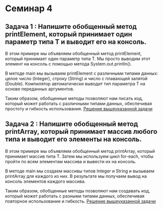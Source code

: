 # Семинар 4
## Задача 1 : Напишите обобщенный метод printElement, который принимает один параметр типа T и выводит его на консоль.

В этом примере мы объявляем обобщенный метод printElement, который принимает один параметр типа T. Мы просто выводим этот элемент на консоль с помощью метода System.out.println().

В методе main мы вызываем printElement с различными типами данных: целое число (Integer), строку (String) и число с плавающей запятой (Double). Компилятор автоматически выводит тип параметра T на основе переданных аргументов.

Таким образом, обобщенные методы позволяют нам писать код, который может работать с различными типами данных, обеспечивая простоту и гибкость использования.
[Решение вышеуказанной задачи](/Task_1/Main.java/)

## Задача 2 : Напишите обобщенный метод printArray, который принимает массив любого типа и выводит его элементы на консоль.
В этом примере мы объявляем обобщенный метод printArray, который принимает массив типа T. Затем мы используем цикл for-each, чтобы пройти по всем элементам массива и вывести их на консоль.

В методе main мы создаем массивы типов Integer и String и вызываем printArray для каждого из них. В результате мы получаем вывод на консоль элементов каждого массива.

Таким образом, обобщенные методы позволяют нам создавать код, который может работать с разными типами данных, обеспечивая повторное использование и гибкость.
[Решение вышеуказанной задачи](/Task2/Main2.java/)

